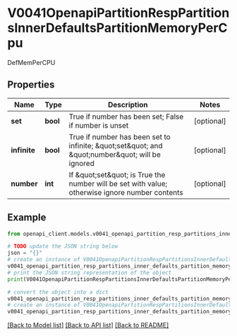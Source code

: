 # V0041OpenapiPartitionRespPartitionsInnerDefaultsPartitionMemoryPerCpu

DefMemPerCPU

## Properties

Name | Type | Description | Notes
------------ | ------------- | ------------- | -------------
**set** | **bool** | True if number has been set; False if number is unset | [optional] 
**infinite** | **bool** | True if number has been set to infinite; \&quot;set\&quot; and \&quot;number\&quot; will be ignored | [optional] 
**number** | **int** | If \&quot;set\&quot; is True the number will be set with value; otherwise ignore number contents | [optional] 

## Example

```python
from openapi_client.models.v0041_openapi_partition_resp_partitions_inner_defaults_partition_memory_per_cpu import V0041OpenapiPartitionRespPartitionsInnerDefaultsPartitionMemoryPerCpu

# TODO update the JSON string below
json = "{}"
# create an instance of V0041OpenapiPartitionRespPartitionsInnerDefaultsPartitionMemoryPerCpu from a JSON string
v0041_openapi_partition_resp_partitions_inner_defaults_partition_memory_per_cpu_instance = V0041OpenapiPartitionRespPartitionsInnerDefaultsPartitionMemoryPerCpu.from_json(json)
# print the JSON string representation of the object
print(V0041OpenapiPartitionRespPartitionsInnerDefaultsPartitionMemoryPerCpu.to_json())

# convert the object into a dict
v0041_openapi_partition_resp_partitions_inner_defaults_partition_memory_per_cpu_dict = v0041_openapi_partition_resp_partitions_inner_defaults_partition_memory_per_cpu_instance.to_dict()
# create an instance of V0041OpenapiPartitionRespPartitionsInnerDefaultsPartitionMemoryPerCpu from a dict
v0041_openapi_partition_resp_partitions_inner_defaults_partition_memory_per_cpu_from_dict = V0041OpenapiPartitionRespPartitionsInnerDefaultsPartitionMemoryPerCpu.from_dict(v0041_openapi_partition_resp_partitions_inner_defaults_partition_memory_per_cpu_dict)
```
[[Back to Model list]](../README.md#documentation-for-models) [[Back to API list]](../README.md#documentation-for-api-endpoints) [[Back to README]](../README.md)


